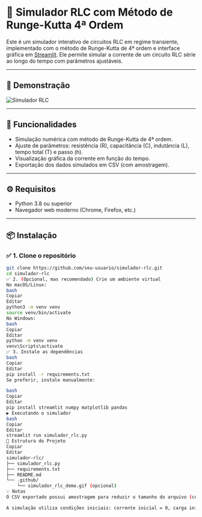 # 🔄 Simulador RLC com Método de Runge-Kutta 4ª Ordem

Este é um simulador interativo de circuitos RLC em regime transiente, implementado com o método de Runge-Kutta de 4ª ordem e interface gráfica em [Streamlit](https://streamlit.io/). Ele permite simular a corrente de um circuito RLC série ao longo do tempo com parâmetros ajustáveis.

---

## 📸 Demonstração

![Simulador RLC](.github/simulador_rlc_demo.gif) <!-- Substitua pelo caminho real do seu GIF ou screenshot -->

---

## 🧪 Funcionalidades

- Simulação numérica com método de Runge-Kutta de 4ª ordem.
- Ajuste de parâmetros: resistência (R), capacitância (C), indutância (L), tempo total (T) e passo (h).
- Visualização gráfica da corrente em função do tempo.
- Exportação dos dados simulados em CSV (com amostragem).

---

## ⚙️ Requisitos

- Python 3.8 ou superior
- Navegador web moderno (Chrome, Firefox, etc.)

---

## 📦 Instalação

### ✅ 1. Clone o repositório

```bash
git clone https://github.com/seu-usuario/simulador-rlc.git
cd simulador-rlc
✅ 2. (Opcional, mas recomendado) Crie um ambiente virtual
No macOS/Linux:
bash
Copiar
Editar
python3 -m venv venv
source venv/bin/activate
No Windows:
bash
Copiar
Editar
python -m venv venv
venv\Scripts\activate
✅ 3. Instale as dependências
bash
Copiar
Editar
pip install -r requirements.txt
Se preferir, instale manualmente:

bash
Copiar
Editar
pip install streamlit numpy matplotlib pandas
▶️ Executando o simulador
bash
Copiar
Editar
streamlit run simulador_rlc.py
📂 Estrutura do Projeto
Copiar
Editar
simulador-rlc/
├── simulador_rlc.py
├── requirements.txt
├── README.md
└── .github/
    └── simulador_rlc_demo.gif (opcional)
💡 Notas
O CSV exportado possui amostragem para reduzir o tamanho do arquivo (configurável no código via fator_amostragem).

A simulação utiliza condições iniciais: corrente inicial = 0, carga inicial = 0.
